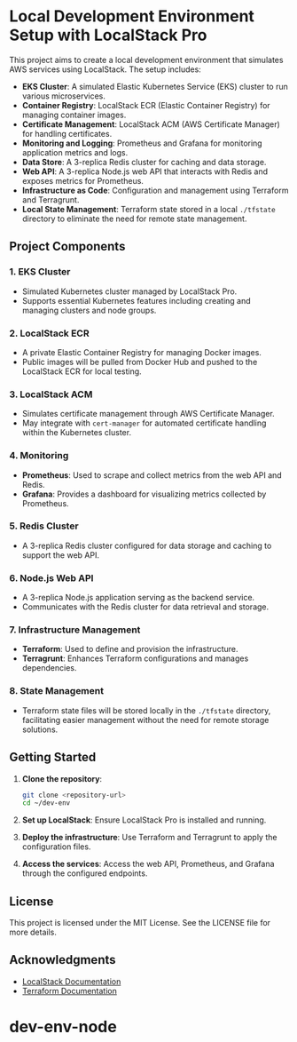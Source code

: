 # Local Development Environment Setup with LocalStack Pro

This project aims to create a local development environment that simulates AWS services using LocalStack. 
The setup includes:

- **EKS Cluster**: A simulated Elastic Kubernetes Service (EKS) cluster to run various microservices.
- **Container Registry**: LocalStack ECR (Elastic Container Registry) for managing container images.
- **Certificate Management**: LocalStack ACM (AWS Certificate Manager) for handling certificates.
- **Monitoring and Logging**: Prometheus and Grafana for monitoring application metrics and logs.
- **Data Store**: A 3-replica Redis cluster for caching and data storage.
- **Web API**: A 3-replica Node.js web API that interacts with Redis and exposes metrics for Prometheus.
- **Infrastructure as Code**: Configuration and management using Terraform and Terragrunt.
- **Local State Management**: Terraform state stored in a local `./tfstate` directory to eliminate the need for 
  remote state management.

## Project Components

### 1. EKS Cluster
- Simulated Kubernetes cluster managed by LocalStack Pro.
- Supports essential Kubernetes features including creating and managing clusters and node groups.

### 2. LocalStack ECR
- A private Elastic Container Registry for managing Docker images.
- Public images will be pulled from Docker Hub and pushed to the LocalStack ECR for local testing.

### 3. LocalStack ACM
- Simulates certificate management through AWS Certificate Manager.
- May integrate with `cert-manager` for automated certificate handling within the Kubernetes cluster.

### 4. Monitoring
- **Prometheus**: Used to scrape and collect metrics from the web API and Redis.
- **Grafana**: Provides a dashboard for visualizing metrics collected by Prometheus.

### 5. Redis Cluster
- A 3-replica Redis cluster configured for data storage and caching to support the web API.

### 6. Node.js Web API
- A 3-replica Node.js application serving as the backend service.
- Communicates with the Redis cluster for data retrieval and storage.

### 7. Infrastructure Management
- **Terraform**: Used to define and provision the infrastructure.
- **Terragrunt**: Enhances Terraform configurations and manages dependencies.

### 8. State Management
- Terraform state files will be stored locally in the `./tfstate` directory, facilitating easier management without 
  the need for remote storage solutions.

## Getting Started

1. **Clone the repository**:
    ```bash
    git clone <repository-url>
    cd ~/dev-env
    ```

2. **Set up LocalStack**:
   Ensure LocalStack Pro is installed and running.

3. **Deploy the infrastructure**:
   Use Terraform and Terragrunt to apply the configuration files.

4. **Access the services**:
   Access the web API, Prometheus, and Grafana through the configured endpoints.

## License
This project is licensed under the MIT License. See the LICENSE file for more details.

## Acknowledgments
- [LocalStack Documentation](https://docs.localstack.cloud/user-guide/aws/eks/)
- [Terraform Documentation](https://www.terraform.io/docs)
# dev-env-node
